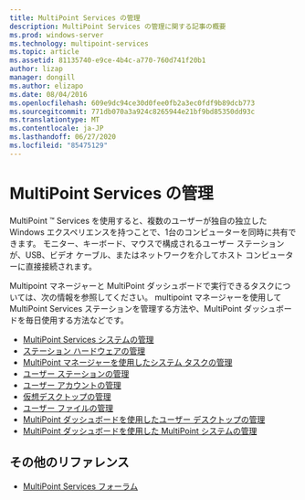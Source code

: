 ```yaml
---
title: MultiPoint Services の管理
description: MultiPoint Services の管理に関する記事の概要
ms.prod: windows-server
ms.technology: multipoint-services
ms.topic: article
ms.assetid: 81135740-e9ce-4b4c-a770-760d741f20b1
author: lizap
manager: dongill
ms.author: elizapo
ms.date: 08/04/2016
ms.openlocfilehash: 609e9dc94ce30d0fee0fb2a3ec0fdf9b89dcb773
ms.sourcegitcommit: 771db070a3a924c8265944e21bf9bd85350dd93c
ms.translationtype: MT
ms.contentlocale: ja-JP
ms.lasthandoff: 06/27/2020
ms.locfileid: "85475129"
---
```

# <a name="managing-multipoint-services"></a>MultiPoint Services の管理
MultiPoint &trade; Services を使用すると、複数のユーザーが独自の独立した Windows エクスペリエンスを持つことで、1台のコンピューターを同時に共有できます。 モニター、キーボード、マウスで構成されるユーザー ステーションが、USB、ビデオ ケーブル、またはネットワークを介してホスト コンピューターに直接接続されます。

Multipoint マネージャーと MultiPoint ダッシュボードで実行できるタスクについては、次の情報を参照してください。 multipoint マネージャーを使用して MultiPoint Services ステーションを管理する方法や、MultiPoint ダッシュボードを毎日使用する方法などです。


-   [MultiPoint Services システムの管理](Managing-Your-MultiPoint-Services-System.md)
-   [ステーション ハードウェアの管理](Manage-Station-Hardware.md)
-   [MultiPoint マネージャーを使用したシステム タスクの管理](Manage-System-Tasks-Using-MultiPoint-Manager.md)
-   [ユーザー ステーションの管理](Manage-User-Stations.md)
-   [ユーザー アカウントの管理](Manage-User-Accounts.md)
-   [仮想デスクトップの管理](Manage-Virtual-Desktops.md)
-   [ユーザー ファイルの管理](Manage-User-Files.md)
-   [MultiPoint ダッシュボードを使用したユーザー デスクトップの管理](Manage-User-Desktops-Using-MultiPoint-Dashboard.md)
-   [MultiPoint ダッシュボードを使用した MultiPoint システムの管理](Manage-MultiPoint-Systems-Using-MultiPoint-Dashboard.md)

## <a name="additional-references"></a>その他のリファレンス

-   [MultiPoint Services フォーラム](https://social.technet.microsoft.com/Forums/windowsserver/home?forum=windowsmultipointserver&filter=alltypes&sort=lastpostdesc)